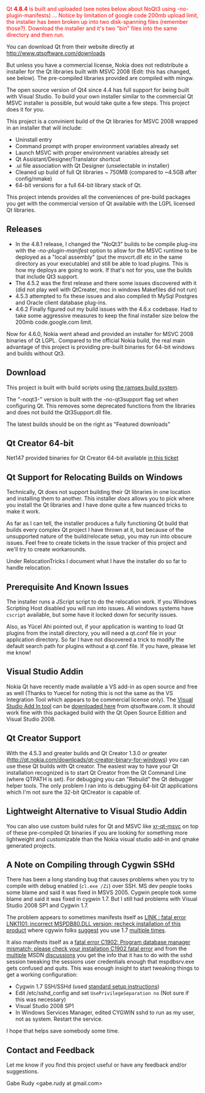 <font color='red'>Qt <b>4.8.4</b> is built and uploaded (see notes below about NoQt3 using -no-plugin-manifests) ... Notice by limitation of google code 200mb upload limit, the installer has been broken up into two disk-spanning files (remember those?). Download the installer and it's two "bin" files into the same directory and then run.</font>


You can download Qt from their website directly at http://www.qtsoftware.com/downloads

But unless you have a commercial license, Nokia does not redistribute a installer for the Qt libraries built with MSVC 2008 (Edit: this has changed, see below). The pre-compiled libraries provided are compiled with mingw.

The open source version of Qt4 since 4.4 has full support for being built with Visual Studio. To build your own installer similar to the commercial Qt MSVC installer is possible, but would take quite a few steps. This project does it for you.

This project is a convinient build of the Qt libraries for MSVC 2008 wrapped in an installer that will include:

  * Uninstall entry
  * Command prompt with proper environment variables already set
  * Launch MSVC with proper environment variables already set
  * Qt Assistant/Designer/Translator shortcut
  * .ui file association with Qt Designer (unselectable in installer)
  * Cleaned up build of full Qt libraries ~ 750MB (compared to ~4.5GB after config/nmake)
  * 64-bit versions for a full 64-bit library stack of Qt.

This project intends provides all the conveniences of pre-build packages you get with the commercial version of Qt available with the LGPL licensed Qt libraries.

## Releases ##
  * In the 4.8.1 release, I changed the "NoQt3" builds to be compile plug-ins with the _-no-plugin-manifest_ option to allow for the MSVC runtime to be deployed as a "local assembly" (put the msvcrt.dll etc in the same directory as your executable) and still be able to load plugins. This is how my deploys are going to work. If that's not for you, use the builds that include Qt3 support.
  * The 4.5.2 was the first release and there some issues discovered with it (did not play well with QtCreater, moc in windows Makefiles did not run)
  * 4.5.3 attempted to fix these issues and also compiled th MySql Postgres and Oracle client database plug-ins.
  * 4.6.2 Finally figured out my build issues with the 4.6.x codebase. Had to take some aggressive measures to keep the final installer size below the 200mb code.google.com limit.

Now for 4.6.0, Nokia went ahead and provided an installer for MSVC 2008 binaries of Qt LGPL. Compared to the official Nokia build, the real main advantage of this project is providing pre-built binaries for 64-bit windows and builds without Qt3.

## Download ##

This project is built with build scripts using [the ramses build system](http://code.google.com/p/ramses-build/).

The "-noqt3-" version is built with the -no-qt3support flag set when configuring Qt. This removes some deprecated functions from the libraries and does not build the Qt3Support.dll file.

The latest builds should be on the right as "Featured downloads"

## Qt Creator 64-bit ##

Net147 provided binaries for Qt Creator 64-bit available [in this ticket](http://code.google.com/p/qt-msvc-installer/issues/detail?id=8)

## Qt Support for Relocating Builds on Windows ##
Technically, Qt does not support building their Qt libraries in one location and installing them to another. This installer _does_ allows you to pick where you install the Qt libraries and I have done quite a few nuanced tricks to make it work.

As far as I can tell, the installer produces a fully functioning Qt build that builds every complex Qt project I have thrown at it, but because of the unsupported nature of the build/relocate setup, you may run into obscure issues. Feel free to create tickets in the issue tracker of this project and we'll try to create workarounds.

Under RelocationTricks I document what I have the installer do so far to handle relocation.

## Prerequisite And Known Issues ##
The installer runs a JScript script to do the relocation work. If you Windows Scripting Host disabled you will run into issues. All windows systems have `cscript` available, but some have it locked down for security issues.

Also, as Yücel Ahi pointed out, if your application is wanting to load Qt plugins from the install directory, you will need a qt.conf file in your application directory. So far I have not discovered a trick to modify the default search path for plugins without a qt.conf file. If you have, please let me know!

## Visual Studio Addin ##

Nokia Qt have recently made available a VS add-in as open source and free as well (Thanks to Yuecel for noting this is not the same as the VS Integration Tool which appears to be commercial license only). The [Visual Studio Add In tool](http://qt.nokia.com/developer/faqs/what-is-the-visual-studio-add-in/view) can be [downloaded here](http://www.qtsoftware.com/downloads/visual-studio-add-in) from qtsoftware.com. It should work fine with this packaged build with the Qt Open Source Edition and Visual Studio 2008.

## Qt Creator Support ##

With the 4.5.3 and greater builds and Qt Creator 1.3.0 or greater (http://qt.nokia.com/downloads/qt-creator-binary-for-windows) you can use these Qt builds with Qt creator. The easiest way to have your Qt installation recognized is to start Qt Creator from the Qt Command Line (where QTPATH is set). For debugging you can "Rebuild" the Qt debugger helper tools. The only problem I ran into is debugging 64-bit Qt applications which I'm not sure the 32-bit QtCreator is capable of.

## Lightweight Alternative to Visual Studio Addin ##

You can also use custom build rules for Qt and MSVC like [xr-qt-msvc](http://code.google.com/p/xr-qt-msvc/) on top of these pre-compiled Qt binaries if you are looking for something more lightweight and customizable than the Nokia visual studio add-in and qmake generated projects.
## A Note on Compiling through Cygwin SSHd ##

There has been a long standing bug that causes problems when you try to compile with debug enabled (`cl.exe /Zi`) over SSH. MS dev people tooks some blame and said it was fixed in MSVS 2005. Cygwin people took some blame and said it was fixed in cygwin 1.7. But I still had problems with Visual Studio 2008 SP1 and Cygwin 1.7.

The problem appears to sometimes manifests itself as [LINK : fatal error LNK1101: incorrect MSPDB80.DLL version; recheck installation of this product](http://connect.microsoft.com/VisualStudio/feedback/ViewFeedback.aspx?FeedbackID=99379) where cgywin folks [suggest](http://cygwin.com/ml/cygwin/2008-08/msg00176.html) you use 1.7 [multiple times](http://www.nabble.com/Return-of-C1902-td18846324.html).

It also manifests itself as a [fatal error C1902: Program database manager mismatch; please check your installation C1902 fatal error](http://connect.microsoft.com/VisualStudio/feedback/ViewFeedback.aspx?FeedbackID=99676) and from the [multiple](http://social.msdn.microsoft.com/forums/en-US/vcgeneral/thread/ce48212e-9731-4539-b6fd-8cc92195c69f/) MSDN [discussions](http://social.msdn.microsoft.com/Forums/en-US/vcgeneral/thread/22a3cc87-7052-4ede-9a1b-81e49ab41d0d) you get the info that it has to do with the sshd session tweaking the sessions user credentials enough that mspdbsrv.exe gets confused and quits. This was enough insight to start tweaking things to get a working configuration:

  * Cygwin 1.7 SSH/SSHd (used [standard setup instructions](http://pigtail.net/LRP/printsrv/cygwin-sshd.html))
  * Edit /etc/sshd\_config and set `UsePrivilegeSeparation no` (Not sure if this was necessary)
  * Visual Studio 2008 SP1
  * In Windows Services Manager, edited CYGWIN sshd to run as my user, not as system. Restart the service.

I hope that helps save somebody some time.

## Contact and Feedback ##
Let me know if you find this project useful or have any feedback and/or suggestions.

Gabe Rudy <gabe.rudy at gmail.com>